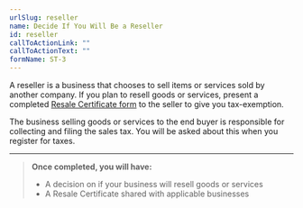 ```yaml
---
urlSlug: reseller
name: Decide If You Will Be a Reseller
id: reseller
callToActionLink: ""
callToActionText: ""
formName: ST-3
---
```


A reseller is a business that chooses to sell items or services sold by another company. If you plan to resell goods or services, present a completed [Resale Certificate form](https://www.state.nj.us/treasury/taxation/pdf/other_forms/sales/st3.pdf) to the seller to give you tax-exemption. 

The business selling goods or services to the end buyer is responsible for collecting and filing the sales tax. You will be asked about this when you register for taxes.

---
>**Once completed, you will have:**
>
>- A decision on if your business will resell goods or services
>- A Resale Certificate shared with applicable businesses
